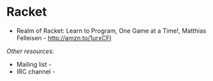 Racket
==

- Realm of Racket: Learn to Program, One Game at a Time!, Matthias Felleisen - http://amzn.to/1urxCFI

*Other resources:*

- Mailing list -
- IRC channel -